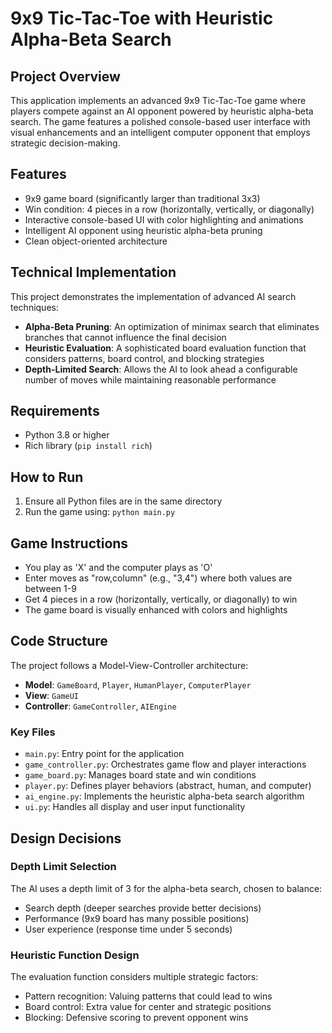 # 9x9 Tic-Tac-Toe with Heuristic Alpha-Beta Search

## Project Overview
This application implements an advanced 9x9 Tic-Tac-Toe game where players compete against an AI opponent powered by heuristic alpha-beta search. The game features a polished console-based user interface with visual enhancements and an intelligent computer opponent that employs strategic decision-making.

## Features
- 9x9 game board (significantly larger than traditional 3x3)
- Win condition: 4 pieces in a row (horizontally, vertically, or diagonally)
- Interactive console-based UI with color highlighting and animations
- Intelligent AI opponent using heuristic alpha-beta pruning
- Clean object-oriented architecture

## Technical Implementation
This project demonstrates the implementation of advanced AI search techniques:
- **Alpha-Beta Pruning**: An optimization of minimax search that eliminates branches that cannot influence the final decision
- **Heuristic Evaluation**: A sophisticated board evaluation function that considers patterns, board control, and blocking strategies
- **Depth-Limited Search**: Allows the AI to look ahead a configurable number of moves while maintaining reasonable performance

## Requirements
- Python 3.8 or higher
- Rich library (`pip install rich`)

## How to Run
1. Ensure all Python files are in the same directory
2. Run the game using: `python main.py`

## Game Instructions
- You play as 'X' and the computer plays as 'O'
- Enter moves as "row,column" (e.g., "3,4") where both values are between 1-9
- Get 4 pieces in a row (horizontally, vertically, or diagonally) to win
- The game board is visually enhanced with colors and highlights

## Code Structure
The project follows a Model-View-Controller architecture:
- **Model**: `GameBoard`, `Player`, `HumanPlayer`, `ComputerPlayer`
- **View**: `GameUI`
- **Controller**: `GameController`, `AIEngine`

### Key Files
- `main.py`: Entry point for the application
- `game_controller.py`: Orchestrates game flow and player interactions
- `game_board.py`: Manages board state and win conditions
- `player.py`: Defines player behaviors (abstract, human, and computer)
- `ai_engine.py`: Implements the heuristic alpha-beta search algorithm
- `ui.py`: Handles all display and user input functionality
 
## Design Decisions

### Depth Limit Selection
The AI uses a depth limit of 3 for the alpha-beta search, chosen to balance:
- Search depth (deeper searches provide better decisions)
- Performance (9x9 board has many possible positions)
- User experience (response time under 5 seconds)

### Heuristic Function Design
The evaluation function considers multiple strategic factors:
- Pattern recognition: Valuing patterns that could lead to wins
- Board control: Extra value for center and strategic positions
- Blocking: Defensive scoring to prevent opponent wins
